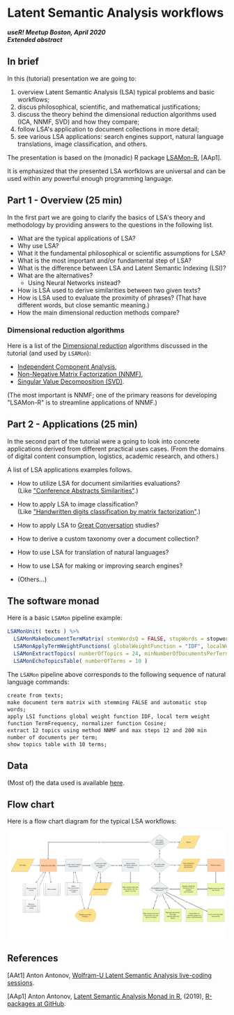 # Latent Semantic Analysis workflows 
***useR! Meetup Boston, April 2020***   
***Extended abstract***


## In brief

In this (tutorial) presentation we are going to:
1. overview Latent Semantic Analysis (LSA) typical problems and basic workflows;
2. discus philosophical, scientific, and mathematical justifications; 
3. discuss the theory behind the dimensional reduction algorithms used (ICA, NNMF, SVD) and how they compare;
4. follow LSA's application to document collections in more detail;
5. see various LSA applications: search engines support, natural language translations, 
image classification, and others. 

The presentation is based on the (monadic) R package 
[LSAMon-R](https://github.com/antononcube/R-packages/tree/master/LSAMon-R), \[AAp1\].

It is emphasized that the presented LSA worfklows are universal and can be used within any powerful enough 
programming language.

 
## Part 1 - Overview (25 min)

In the first part we are going to clarify the basics of LSA's theory and methodology by providing answers to 
the questions in the following list.

   - What are the typical applications of LSA?   
   - Why use LSA?     
   - What it the fundamental philosophical or scientific assumptions for LSA?   
   - What is the most important and/or fundamental step of LSA?   
   - What is the difference between LSA and Latent Semantic Indexing (LSI)?   
   - What are the alternatives?
     - Using Neural Networks instead?   
   - How is LSA used to derive similarities between two given texts?   
   - How is LSA used to evaluate the proximity of phrases?
     (That have different words, but close semantic meaning.)   
   - How the main dimensional reduction methods compare? 

### Dimensional reduction algorithms

Here is a list of the 
[Dimensional reduction](https://en.wikipedia.org/wiki/Dimensionality_reduction) 
algorithms discussed in the tutorial (and used by `LSAMon`):
- [Independent Component Analysis](https://en.wikipedia.org/wiki/Independent_component_analysis),
- [Non-Negative Matrix Factorization (NNMF)](https://en.wikipedia.org/wiki/Non-negative_matrix_factorization),
- [Singular Value Decomposition (SVD)](https://en.wikipedia.org/wiki/Singular_value_decomposition).

(The most important is NNMF; one of the primary reasons for developing "LSAMon-R" is to streamline applications of NNMF.)


## Part 2 - Applications (25 min)

In the second part of the tutorial were a going to look into concrete applications
derived from different practical uses cases. 
(From the domains of digital content consumption, logistics, academic research, and others.)  

A list of LSA applications examples follows.
 
- How to utilize LSA for document similarities evaluations?  
  (Like ["Conference Abstracts Similarities"](https://htmlpreview.github.io/?https://github.com/antononcube/MathematicaVsR/blob/master/Projects/ConferenceAbstactsSimilarities/R/ConferenceAbstractsSimilarities.nb.html).)

- How to apply LSA to image classification?    
  (Like ["Handwritten digits classification by matrix factorization"](https://cdn.rawgit.com/antononcube/MathematicaVsR/master/Projects/HandwrittenDigitsClassificationByMatrixFactorization/R/HandwrittenDigitsClassificationByMatrixFactorization.html).) 

- How to apply LSA to [Great Conversation](https://en.wikipedia.org/wiki/Great_Conversation) studies?

- How to derive a custom taxonomy over a document collection?

- How to use LSA for translation of natural languages?

- How to use LSA for making or improving search engines?

- (Others...)

## The software monad 

Here is a basic `LSAMon` pipeline example:

```r
LSAMonUnit( texts ) %>% 
  LSAMonMakeDocumentTermMatrix( stemWordsQ = FALSE, stopWords = stopwords::stopwords() ) %>% 
  LSAMonApplyTermWeightFunctions( globalWeightFunction = "IDF", localWeightFunction = "TermFrequency", normalizerFunction = "Cosine" ) %>% 
  LSAMonExtractTopics( numberOfTopics = 24, minNumberOfDocumentsPerTerm = 200, method = "NNMF", maxSteps = 12 ) %>%
  LSAMonEchoTopicsTable( numberOfTerms = 10 )
```

The `LSAMon` pipeline above corresponds to the following sequence of natural language commands:

```
create from texts;
make document term matrix with stemming FALSE and automatic stop words;
apply LSI functions global weight function IDF, local term weight function TermFrequency, normalizer function Cosine;
extract 12 topics using method NNMF and max steps 12 and 200 min number of documents per term;
show topics table with 10 terms;
``` 
 
## Data 

(Most of) the data used is available 
[here](../../Data). 

## Flow chart

Here is a flow chart diagram for the typical LSA workflows:

![LSAWorkflows](../../Diagrams/LSA-workflows.jpg)


## References

\[AAt1\] Anton Antonov, 
[Wolfram-U Latent Semantic Analysis live-coding sessions](https://github.com/antononcube/SimplifiedMachineLearningWorkflows-book/tree/master/Tutorials/WolframU-LSAMon-workflows).

\[AAp1\] Anton Antonov, 
[Latent Semantic Analysis Monad in R](https://github.com/antononcube/R-packages/tree/master/LSAMon-R), 
(2019),
[R-packages at GitHub](https://github.com/antononcube/R-packages). 
